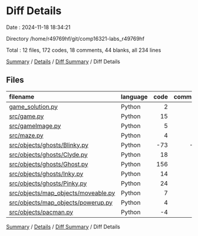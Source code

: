 # Diff Details

Date : 2024-11-18 18:34:21

Directory /home/r49769hf/git/comp16321-labs_r49769hf

Total : 12 files,  172 codes, 18 comments, 44 blanks, all 234 lines

[Summary](results.md) / [Details](details.md) / [Diff Summary](diff.md) / Diff Details

## Files
| filename | language | code | comment | blank | total |
| :--- | :--- | ---: | ---: | ---: | ---: |
| [game_solution.py](/game_solution.py) | Python | 2 | -2 | 3 | 3 |
| [src/game.py](/src/game.py) | Python | 15 | 3 | 6 | 24 |
| [src/gameImage.py](/src/gameImage.py) | Python | 5 | 0 | 1 | 6 |
| [src/maze.py](/src/maze.py) | Python | 4 | 0 | 3 | 7 |
| [src/objects/ghosts/Blinky.py](/src/objects/ghosts/Blinky.py) | Python | -73 | -17 | -29 | -119 |
| [src/objects/ghosts/Clyde.py](/src/objects/ghosts/Clyde.py) | Python | 18 | 0 | 2 | 20 |
| [src/objects/ghosts/Ghost.py](/src/objects/ghosts/Ghost.py) | Python | 156 | 29 | 51 | 236 |
| [src/objects/ghosts/Inky.py](/src/objects/ghosts/Inky.py) | Python | 14 | 0 | 0 | 14 |
| [src/objects/ghosts/Pinky.py](/src/objects/ghosts/Pinky.py) | Python | 24 | 0 | 3 | 27 |
| [src/objects/map_objects/moveable.py](/src/objects/map_objects/moveable.py) | Python | 7 | 0 | 3 | 10 |
| [src/objects/map_objects/powerup.py](/src/objects/map_objects/powerup.py) | Python | 4 | 1 | 1 | 6 |
| [src/objects/pacman.py](/src/objects/pacman.py) | Python | -4 | 4 | 0 | 0 |

[Summary](results.md) / [Details](details.md) / [Diff Summary](diff.md) / Diff Details